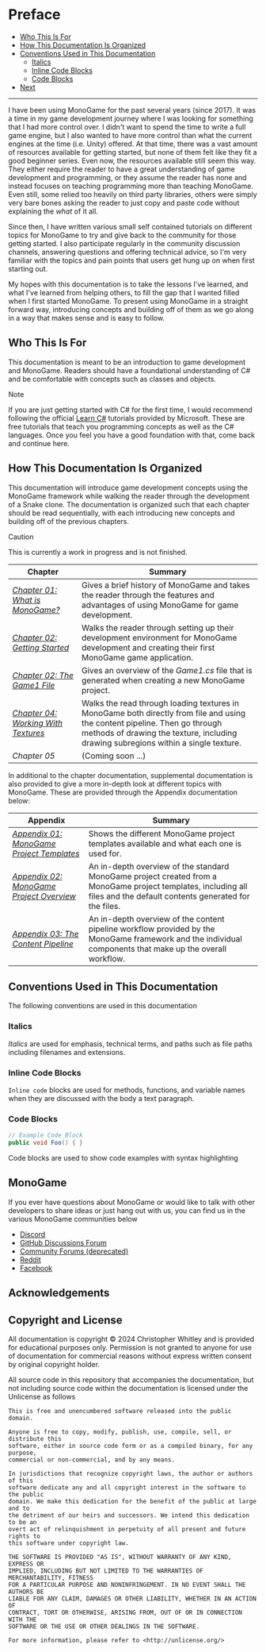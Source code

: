 # Preface

- [Who This Is For](#who-this-is-for)
- [How This Documentation Is Organized](#how-this-documentation-is-organized)
- [Conventions Used in This Documentation](#conventions-used-in-this-documentation)
  - [Italics](#italics)
  - [Inline Code Blocks](#inline-code-blocks)
  - [Code Blocks](#code-blocks)
- [Next](#next)

--- 

I have been using MonoGame for the past several years (since 2017).  It was a time in my game development journey where I was looking for something that I had more control over.  I didn't want to spend the time to write a full game engine, but I also wanted to have more control than what the current engines at the time (i.e. Unity) offered.  At that time, there was a vast amount of resources available for getting started, but none of them felt like they fit a good beginner series.  Even now, the resources available still seem this way.  They either require the reader to have a great understanding of game development and programming, or they assume the reader has none and instead focuses on teaching programming more than teaching MonoGame.  Even still, some relied too heavily on third party libraries, others were simply very bare bones asking the reader to just copy and paste code without explaining the *what* of it all.

Since then, I have written various small self contained tutorials on different topics for MonoGame to try and give back to the community for those getting started.  I also participate regularly in the community discussion channels, answering questions and offering technical advice, so I'm very familiar with the topics and pain points that users get hung up on when first starting out.

My hopes with this documentation is to take the lessons I've learned, and what I've learned from helping others, to fill the gap that I wanted filled when I first started MonoGame.  To present using MonoGame in a straight forward way, introducing concepts and building off of them as we go along in a way that makes sense and is easy to follow.  

## Who This Is For
This documentation is meant to be an introduction to game development and MonoGame.  Readers should have a foundational understanding of C# and be comfortable with concepts such as classes and objects.

> [!NOTE]
> If you are just getting started with C# for the first time, I would recommend following the official [Learn C#](https://dotnet.microsoft.com/en-us/learn/csharp) tutorials provided by Microsoft.  These are free tutorials that teach you programming concepts as well as the C# languages.  Once you feel you have a good foundation with that, come back and continue here.


## How This Documentation Is Organized
This documentation will introduce game development concepts using the MonoGame framework while walking the reader through the development of a Snake clone.  The documentation is organized such that each chapter should be read sequentially, with each introducing new concepts and building off of the previous chapters.  

> [!CAUTION]
> This is currently a work in progress and is not finished.

| Chapter | Summary | 
|---|---|
| [*Chapter 01: What is MonoGame?*](./01-what-is-monogame.md) | Gives a brief history of MonoGame and takes the reader through the features and advantages of using MonoGame for game development. | 
| [*Chapter 02: Getting Started*](./02-getting-started.md) | Walks the reader through setting up their development environment for MonoGame development and creating their first MonoGame game application. |
| [*Chapter 02: The Game1 File*](./03-the-game1-file.md) | Gives an overview of the *Game1.cs* file that is generated when creating a new MonoGame project. |
| [*Chapter 04: Working With Textures*](./04-working-with-textures.md) | Walks the read through loading textures in MonoGame both directly from file and using the content pipeline.  Then go through methods of drawing the texture, including drawing subregions within a single texture. |
| *Chapter 05* | (Coming soon ...) |

In additional to the chapter documentation, supplemental documentation is also provided to give a more in-depth look at different topics with MonoGame.  These are provided through the Appendix documentation below:

| Appendix | Summary |
| --- | --- |
| [*Appendix 01: MonoGame Project Templates*](./appendix-01-monogame-project-templates.md) | Shows the different MonoGame project templates available and what each one is used for. |
| [*Appendix 02: MonoGame Project Overview*](./appendix-02-monogame-project-overview.md) | An in-depth overview of the standard MonoGame project created from a MonoGame project templates, including all files and the default contents generated for the files. |
| [*Appendix 03: The Content Pipeline*](./appendix-03-the-content-pipeline.md) | An in-depth overview of the content pipeline workflow provided by the MonoGame framework and the individual components that make up the overall workflow. |

## Conventions Used in This Documentation
The following conventions are used in this documentation

### Italics
*Italics* are used for emphasis, technical terms, and paths such as file paths including filenames and extensions.

### Inline Code Blocks  
`Inline code` blocks are used for methods, functions, and variable names when they are discussed with the body a text paragraph.

### Code Blocks
```cs
// Example Code Block
public void Foo() { }
```
Code blocks are used to show code examples with syntax highlighting

## MonoGame 
If you ever have questions about MonoGame or would like to talk with other developers to share ideas or just hang out with us, you can find us in the various MonoGame communities below

- [Discord](https://discord.gg/monogame)
- [GitHub Discussions Forum](https://github.com/MonoGame/MonoGame/discussions)
- [Community Forums (deprecated)](https://community.monogame.net/)
- [Reddit](https://www.reddit.com/r/monogame/)
- [Facebook](https://www.facebook.com/monogamecommunity)

## Acknowledgements

## Copyright and License
All documentation is copyright © 2024 Christopher Whitley and is provided for educational purposes only.  Permission is not granted to anyone for use of documentation for commercial reasons without express written consent by original copyright holder.

All source code in this repository that accompanies the documentation, but not including source code within the documentation is licensed under the Unlicense as follows

```
This is free and unencumbered software released into the public domain.

Anyone is free to copy, modify, publish, use, compile, sell, or distribute this 
software, either in source code form or as a compiled binary, for any purpose, 
commercial or non-commercial, and by any means.

In jurisdictions that recognize copyright laws, the author or authors of this 
software dedicate any and all copyright interest in the software to the public 
domain. We make this dedication for the benefit of the public at large and to 
the detriment of our heirs and successors. We intend this dedication to be an 
overt act of relinquishment in perpetuity of all present and future rights to 
this software under copyright law.

THE SOFTWARE IS PROVIDED "AS IS", WITHOUT WARRANTY OF ANY KIND, EXPRESS OR 
IMPLIED, INCLUDING BUT NOT LIMITED TO THE WARRANTIES OF MERCHANTABILITY, FITNESS
FOR A PARTICULAR PURPOSE AND NONINFRINGEMENT. IN NO EVENT SHALL THE AUTHORS BE 
LIABLE FOR ANY CLAIM, DAMAGES OR OTHER LIABILITY, WHETHER IN AN ACTION OF 
CONTRACT, TORT OR OTHERWISE, ARISING FROM, OUT OF OR IN CONNECTION WITH THE 
SOFTWARE OR THE USE OR OTHER DEALINGS IN THE SOFTWARE.

For more information, please refer to <http://unlicense.org/>
```

